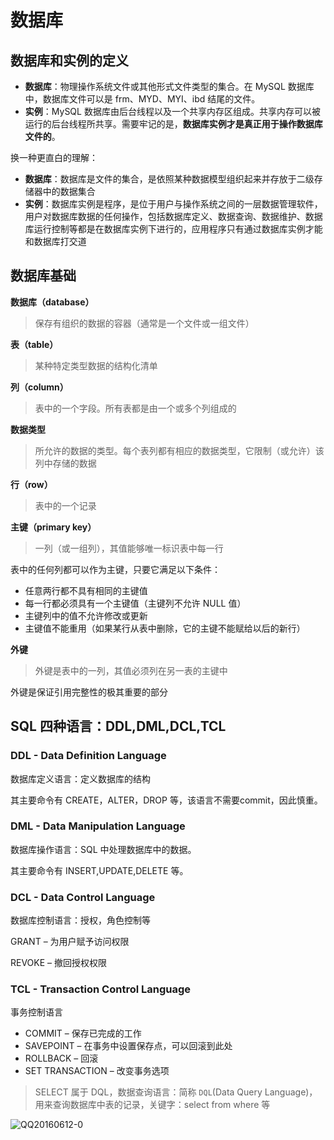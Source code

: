 # 数据库

## 数据库和实例的定义

- **数据库**：物理操作系统文件或其他形式文件类型的集合。在 MySQL 数据库中，数据库文件可以是 frm、MYD、MYI、ibd 结尾的文件。
- **实例**：MySQL 数据库由后台线程以及一个共享内存区组成。共享内存可以被运行的后台线程所共享。需要牢记的是，**数据库实例才是真正用于操作数据库文件的**。

换一种更直白的理解：

- **数据库**：数据库是文件的集合，是依照某种数据模型组织起来并存放于二级存储器中的数据集合
- **实例**：数据库实例是程序，是位于用户与操作系统之间的一层数据管理软件，用户对数据库数据的任何操作，包括数据库定义、数据查询、数据维护、数据库运行控制等都是在数据库实例下进行的，应用程序只有通过数据库实例才能和数据库打交道

## 数据库基础

**数据库（database）**

> 保存有组织的数据的容器（通常是一个文件或一组文件）

**表（table）**

> 某种特定类型数据的结构化清单

**列（column）**

> 表中的一个字段。所有表都是由一个或多个列组成的

**数据类型**

> 所允许的数据的类型。每个表列都有相应的数据类型，它限制（或允许）该列中存储的数据

**行（row）**

> 表中的一个记录

**主键（primary key）**

> 一列（或一组列），其值能够唯一标识表中每一行

表中的任何列都可以作为主键，只要它满足以下条件：

- 任意两行都不具有相同的主键值
- 每一行都必须具有一个主键值（主键列不允许 NULL 值）
- 主键列中的值不允许修改或更新
- 主键值不能重用（如果某行从表中删除，它的主键不能赋给以后的新行）

**外键**

> 外键是表中的一列，其值必须列在另一表的主键中

外键是保证引用完整性的极其重要的部分

## SQL 四种语言：DDL,DML,DCL,TCL

### DDL - Data Definition Language

数据库定义语言：定义数据库的结构

其主要命令有 CREATE，ALTER，DROP 等，该语言不需要commit，因此慎重。

### DML - Data Manipulation Language

数据库操作语言：SQL 中处理数据库中的数据。

其主要命令有 INSERT,UPDATE,DELETE 等。

### DCL - Data Control Language

数据库控制语言：授权，角色控制等

GRANT – 为用户赋予访问权限

REVOKE – 撤回授权权限

### TCL - Transaction Control Language

事务控制语言

- COMMIT – 保存已完成的工作
- SAVEPOINT – 在事务中设置保存点，可以回滚到此处
- ROLLBACK – 回滚
- SET TRANSACTION – 改变事务选项

> SELECT 属于 DQL，数据查询语言：简称 `DQL`(Data Query Language)，用来查询数据库中表的记录，关键字：select from where 等

![QQ20160612-0](https://i.loli.net/2020/03/31/zAloNP62Zf9ru7O.png)

